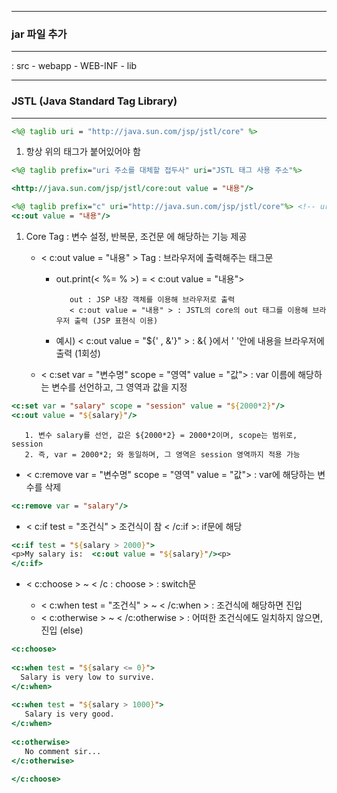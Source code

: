 -----
### jar 파일 추가
-----
: src - webapp - WEB-INF - lib

-----
### JSTL (Java Standard Tag Library)
-----
```jsp
<%@ taglib uri = "http://java.sun.com/jsp/jstl/core" %>
```
1. 항상 위의 태그가 붙어있어야 함

```jsp
<%@ taglib prefix="uri 주소를 대체할 접두사" uri="JSTL 태그 사용 주소"%>

<http://java.sun.com/jsp/jstl/core:out value = "내용"/>
```
```jsp
<%@ taglib prefix="c" uri="http://java.sun.com/jsp/jstl/core"%> <!-- uri 주소를 c로 대체 -->
<c:out value = "내용"/>
```

1. Core Tag : 변수 설정, 반복문, 조건문 에 해당하는 기능 제공
   + < c:out value = "내용" > Tag : 브라우저에 출력해주는 태그문
      - out.print(< %= % >) = < c:out value = "내용">

               out : JSP 내장 객체를 이용해 브라우저로 출력
               < c:out value = "내용" > : JSTL의 core의 out 태그를 이용해 브라우저 출력 (JSP 표현식 이용)
      - 예시) < c:out value = "${'<tag> , &'}" > : &{ }에서 ' '안에 내용을 브라우저에 출력 (1회성)

   + < c:set var = "변수명" scope = "영역" value = "값"> : var 이름에 해당하는 변수를 선언하고, 그 영역과 값을 지정
```jsp
<c:set var = "salary" scope = "session" value = "${2000*2}"/>
<c:out value = "${salary}"/>
```

       1. 변수 salary를 선언, 값은 ${2000*2} = 2000*2이며, scope는 범위로, session
       2. 즉, var = 2000*2; 와 동일하며, 그 영역은 session 영역까지 적용 가능

       
   + < c:remove var = "변수명" scope = "영역" value = "값"> : var에 해당하는 변수를 삭제
```jsp
<c:remove var = "salary"/>
```
   + < c:if test = "조건식" > 조건식이 참 < /c:if >: if문에 해당
```jsp
<c:if test = "${salary > 2000}">
<p>My salary is:  <c:out value = "${salary}"/><p>
</c:if>
```

  + < c:choose > ~ < /c : choose > : switch문
 
      - < c:when test = "조건식" > ~ < /c:when > : 조건식에 해당하면 진입
      - < c:otherwise > ~ < /c:otherwise > : 어떠한 조건식에도 일치하지 않으면, 진입 (else)
  ```jsp
<c:choose>
         
  <c:when test = "${salary <= 0}">
    Salary is very low to survive.
  </c:when>
         
  <c:when test = "${salary > 1000}">
     Salary is very good.
  </c:when>
         
  <c:otherwise>
     No comment sir...
  </c:otherwise>

</c:choose>
```
